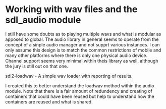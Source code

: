 Working with wav files and the sdl_audio module
===============================================

I still have some doubts as to playing multiple wavs and what is modular as apposed to global.  The audio library in general seems to operate from the concept of a sinple audio manager and not supprt various instances.  I can only assume this design is to match the common restrictions of mobile and many other platforms where there is only one physical audio device.  Channel support seems very minimal within theis library as well, although the jury is still out on that one.

sdl2-loadwav - A simple wav loader with reporting of results.  

I created this to better understand the loadwav method within the audio module.  Note that there is a fair amount of redundency and creating of containers that could have been reused but help to understand how the containers are reused and what is shared.  

